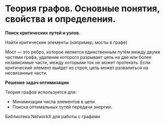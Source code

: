 # Теория графов. Основные понятия, свойства и определения.


**Поиск критических путей и узлов.**

Найти критические элементы (например, мосты в графе)
 
Мост — это ребро, которое является единственным путём между двумя частями графа, удаление которого разрывает цепь на две или более независимые части, между которыми ток не может протекать. Если критический элемент выйдет из строя, цепь может развалиться на несвязанные части.


**Решение задач оптимизации**

Теория графов используется для:
- Минимизации числа элементов в цепи.
- Поиска оптимальных путей передачи энергии.


Библиотека NetworkX для работы с графами